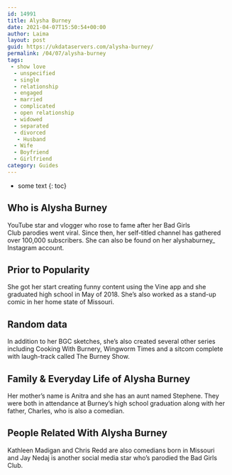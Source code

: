 ```yaml
---
id: 14991
title: Alysha Burney
date: 2021-04-07T15:50:54+00:00
author: Laima
layout: post
guid: https://ukdataservers.com/alysha-burney/
permalink: /04/07/alysha-burney
tags:
 - show love
  - unspecified
  - single
  - relationship
  - engaged
  - married
  - complicated
  - open relationship
  - widowed
  - separated
  - divorced
   - Husband
  - Wife
  - Boyfriend
  - Girlfriend
category: Guides
---
```


* some text
{: toc}


## Who is Alysha Burney
                  
                  
                  
YouTube star and vlogger who rose to fame after her Bad Girls Club parodies went viral. Since then, her self-titled channel has gathered over 100,000 subscribers. She can also be found on her alyshaburney_ Instagram account.  
                  
              
            
              
            
                
                
                
## Prior to Popularity
                  
                  
                  
She got her start creating funny content using the Vine app and she graduated high school in May of 2018. She&#8217;s also worked as a stand-up comic in her home state of Missouri.
                  
              
            
              
            
                
                
                
## Random data
                  
                  
                  
In addition to her BGC sketches, she&#8217;s also created several other series including Cooking With Burnery, Wingworm Times and a sitcom complete with laugh-track called The Burney Show.
                  
              
            
              
            
                
                
                
## Family & Everyday Life of Alysha Burney
                  
                  
                  
Her mother&#8217;s name is Anitra and she has an aunt named Stephene. They were both in attendance at Burney&#8217;s high school graduation along with her father, Charles, who is also a comedian. 
                  
              
            
              
            
                
                
                
## People Related With Alysha Burney
                  
                  
                  
Kathleen Madigan and Chris Redd are also comedians born in Missouri and Jay Nedaj is another social media star who&#8217;s parodied the Bad Girls Club.
                  
              
            
              
            
                
              
            
              
              
            
            
              
            
          
          
          